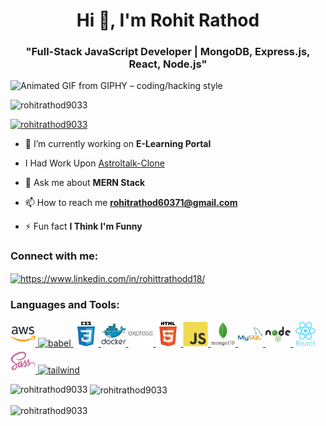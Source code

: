 <h1 align="center">Hi 👋, I'm Rohit Rathod</h1>
<h3 align="center">"Full-Stack JavaScript Developer | MongoDB, Express.js, React, Node.js"</h3>
<img src="https://media.giphy.com/media/v1.Y2lkPTc5MGI3NjExYTg1aXdhN2R2N2sxeTlqcmx0a25nYnZnMDNpbzUwZ21mdGR0djNqaCZlcD12MV9naWZzX3NlYXJjaCZjdD1n/RbDKaczqWovIugyJmW/giphy.gif"
     alt="Animated GIF from GIPHY – coding/hacking style">


<p align="left"> <img src="https://komarev.com/ghpvc/?username=rohitrathod9033&label=Profile%20views&color=0e75b6&style=flat" alt="rohitrathod9033" /> </p>

<p align="left"> <a href="https://github.com/ryo-ma/github-profile-trophy"><img src="https://github-profile-trophy.vercel.app/?username=rohitrathod9033" alt="rohitrathod9033" /></a> </p>

- 🔭 I’m currently working on **E-Learning Portal**

- I Had Work Upon [Astroltalk-Clone](https://astrotalk-clone.netlify.app/)

- 💬 Ask me about **MERN Stack**

- 📫 How to reach me **rohitrathod60371@gmail.com**

- ⚡ Fun fact **I Think I'm Funny**

<h3 align="left">Connect with me:</h3>
<p align="left">
<a href="https://linkedin.com/in/https://www.linkedin.com/in/rohittrathodd18/" target="blank"><img align="center" src="https://raw.githubusercontent.com/rahuldkjain/github-profile-readme-generator/master/src/images/icons/Social/linked-in-alt.svg" alt="https://www.linkedin.com/in/rohittrathodd18/" height="30" width="40" /></a>
</p>

<h3 align="left">Languages and Tools:</h3>
<p align="left"> <a href="https://aws.amazon.com" target="_blank" rel="noreferrer"> <img src="https://raw.githubusercontent.com/devicons/devicon/master/icons/amazonwebservices/amazonwebservices-original-wordmark.svg" alt="aws" width="40" height="40"/> </a> <a href="https://babeljs.io/" target="_blank" rel="noreferrer"> <img src="https://www.vectorlogo.zone/logos/babeljs/babeljs-icon.svg" alt="babel" width="40" height="40"/> </a> <a href="https://www.w3schools.com/css/" target="_blank" rel="noreferrer"> <img src="https://raw.githubusercontent.com/devicons/devicon/master/icons/css3/css3-original-wordmark.svg" alt="css3" width="40" height="40"/> </a> <a href="https://www.docker.com/" target="_blank" rel="noreferrer"> <img src="https://raw.githubusercontent.com/devicons/devicon/master/icons/docker/docker-original-wordmark.svg" alt="docker" width="40" height="40"/> </a> <a href="https://expressjs.com" target="_blank" rel="noreferrer"> <img src="https://raw.githubusercontent.com/devicons/devicon/master/icons/express/express-original-wordmark.svg" alt="express" width="40" height="40"/> </a> <a href="https://www.w3.org/html/" target="_blank" rel="noreferrer"> <img src="https://raw.githubusercontent.com/devicons/devicon/master/icons/html5/html5-original-wordmark.svg" alt="html5" width="40" height="40"/> </a> <a href="https://developer.mozilla.org/en-US/docs/Web/JavaScript" target="_blank" rel="noreferrer"> <img src="https://raw.githubusercontent.com/devicons/devicon/master/icons/javascript/javascript-original.svg" alt="javascript" width="40" height="40"/> </a> <a href="https://www.mongodb.com/" target="_blank" rel="noreferrer"> <img src="https://raw.githubusercontent.com/devicons/devicon/master/icons/mongodb/mongodb-original-wordmark.svg" alt="mongodb" width="40" height="40"/> </a> <a href="https://www.mysql.com/" target="_blank" rel="noreferrer"> <img src="https://raw.githubusercontent.com/devicons/devicon/master/icons/mysql/mysql-original-wordmark.svg" alt="mysql" width="40" height="40"/> </a> <a href="https://nodejs.org" target="_blank" rel="noreferrer"> <img src="https://raw.githubusercontent.com/devicons/devicon/master/icons/nodejs/nodejs-original-wordmark.svg" alt="nodejs" width="40" height="40"/> </a> <a href="https://reactjs.org/" target="_blank" rel="noreferrer"> <img src="https://raw.githubusercontent.com/devicons/devicon/master/icons/react/react-original-wordmark.svg" alt="react" width="40" height="40"/> </a> <a href="https://sass-lang.com" target="_blank" rel="noreferrer"> <img src="https://raw.githubusercontent.com/devicons/devicon/master/icons/sass/sass-original.svg" alt="sass" width="40" height="40"/> </a> <a href="https://tailwindcss.com/" target="_blank" rel="noreferrer"> <img src="https://www.vectorlogo.zone/logos/tailwindcss/tailwindcss-icon.svg" alt="tailwind" width="40" height="40"/> </a> </p>

<p><img align="left" src="https://github-readme-stats.vercel.app/api/top-langs?username=rohitrathod9033&show_icons=true&locale=en&layout=compact" alt="rohitrathod9033" /></p>

<p>&nbsp;<img align="center" src="https://github-readme-stats.vercel.app/api?username=rohitrathod9033&show_icons=true&locale=en" alt="rohitrathod9033" /></p>

<p><img align="center" src="https://github-readme-streak-stats.herokuapp.com/?user=rohitrathod9033&" alt="rohitrathod9033" /></p>
